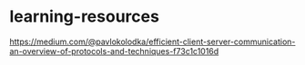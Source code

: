 # learning-resources

https://medium.com/@pavlokolodka/efficient-client-server-communication-an-overview-of-protocols-and-techniques-f73c1c1016d
